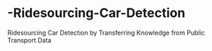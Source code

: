 # -Ridesourcing-Car-Detection
 Ridesourcing Car Detection by Transferring Knowledge from Public Transport Data
